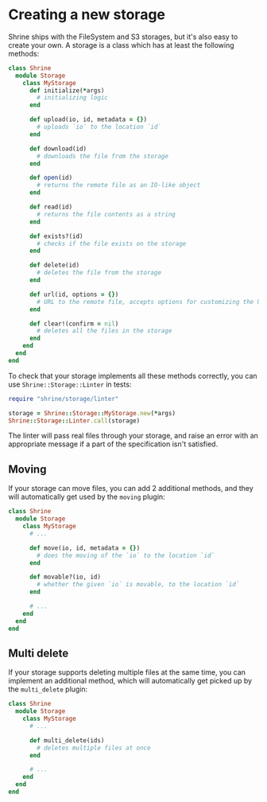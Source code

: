 # Creating a new storage

Shrine ships with the FileSystem and S3 storages, but it's also easy to create
your own. A storage is a class which has at least the following methods:

```rb
class Shrine
  module Storage
    class MyStorage
      def initialize(*args)
        # initializing logic
      end

      def upload(io, id, metadata = {})
        # uploads `io` to the location `id`
      end

      def download(id)
        # downloads the file from the storage
      end

      def open(id)
        # returns the remote file as an IO-like object
      end

      def read(id)
        # returns the file contents as a string
      end

      def exists?(id)
        # checks if the file exists on the storage
      end

      def delete(id)
        # deletes the file from the storage
      end

      def url(id, options = {})
        # URL to the remote file, accepts options for customizing the URL
      end

      def clear!(confirm = nil)
        # deletes all the files in the storage
      end
    end
  end
end
```

To check that your storage implements all these methods correctly, you can use
`Shrine::Storage::Linter` in tests:

```rb
require "shrine/storage/linter"

storage = Shrine::Storage::MyStorage.new(*args)
Shrine::Storage::Linter.call(storage)
```

The linter will pass real files through your storage, and raise an error with
an appropriate message if a part of the specification isn't satisfied.

## Moving

If your storage can move files, you can add 2 additional methods, and they will
automatically get used by the `moving` plugin:

```rb
class Shrine
  module Storage
    class MyStorage
      # ...

      def move(io, id, metadata = {})
        # does the moving of the `io` to the location `id`
      end

      def movable?(io, id)
        # whether the given `io` is movable, to the location `id`
      end

      # ...
    end
  end
end
```

## Multi delete

If your storage supports deleting multiple files at the same time, you can
implement an additional method, which will automatically get picked up by the
`multi_delete` plugin:

```rb
class Shrine
  module Storage
    class MyStorage
      # ...

      def multi_delete(ids)
        # deletes multiple files at once
      end

      # ...
    end
  end
end
```
